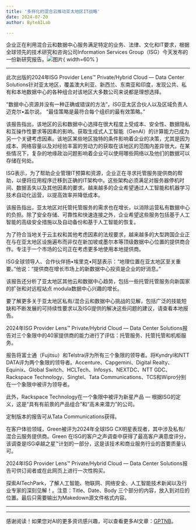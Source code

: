 ```yaml
---
title: '多样化的混合云推动亚太地区IT战略'
date: 2024-07-20
author: ByteAILab

---
```


企业正在利用混合云和数据中心服务满足特定的业务、法律、文化和IT要求，根据全球领先的技术研究和咨询公司Information Services Group（ISG）今天发布的一份新研究报告。![图片](https://ai-techpark.com/wp-content/uploads/2024/07/Diverse-960x540.jpg){ width=60% }

---


此次出版的2024年ISG Provider Lens™ Private/Hybrid Cloud — Data Center Solutions针对亚太地区，覆盖澳大利亚、新西兰、东南亚和印度，发现公共、私有和本地数据中心的各种组合对该地区大多数公司来说都是理想选择。

“数据中心资源并没有一种正确或错误的方法”，ISG亚太区合伙人以及区域负责人迈克尔•盖尔说。 “最佳策略是最符合每个组织的最有效策略。”

该报告指出，该地区的云和数据中心选择在很大程度上受成本、安全性、数据隐私和互操作性要求等因素的影响。获取生成式人工智能（GenAI）的计算能力已成为另一个关键考虑因素。该地区某些地区独特的条件影响着企业的决策，尤其是因为成本、网络容量以及对经验丰富的劳动力的获取在该地区的范围内差异很大。在某些情况下，复杂的地缘政治问题影响着企业可以使用哪些网络以及他们的数据可以存储在何处。

ISG表示，为了帮助企业管理IT预算和资源，企业正在寻求托管服务提供商的帮助，以便将应用程序迁移到正确的IT架构中。这些架构必须满足对服务器停机时间、数据丢失以及其他因素的要求。越来越多的企业希望通过人工智能和机器学习技术自动化运营，以提高效率并降低成本。

该报告指出，亚太地区对托管托管服务的需求也在增长，以消除运营私有数据中心的负担。除了安全存储、可靠性和快速连接之外，企业希望这些服务包括基于人工智能的高级安全措施以及自动备份和基于人工智能的恢复。

为了符合当地关于云主权和其他考虑因素的法规要求，越来越多的大型跨国企业正在与在亚太地区设施遍布而非仅在新加坡或墨尔本等顶级数据中心位置的提供商合作。专注于一个市场的公司正在考虑更多地使用本地提供商。

ISG全球领导人、合作伙伴扬•埃里克•阿瑟表示：“地理位置在亚太地区至关重要。”他说：“提供商在增长市场上的新数据中心投资是企业的好消息。”

该报告还分析了亚太地区其他云和数据中心趋势，包括一些托管托管服务向新国家的扩张和对远程站点 modula数据中心兴趣的增长。

要了解更多关于亚太地区私有/混合云和数据中心挑战的见解，包括广泛的技能短缺和不断发展的可持续性要求以及ISG提供的解决这些问题的建议，请查看本地报告。

2024年ISG Provider Lens™ Private/Hybrid Cloud — Data Center Solutions报告对三个象限中的40家提供商的能力进行了评估：托管服务、托管托管和机柜服务。

报告将富士通（Fujitsu）和Telstra评为所有三个象限的领导者。将Kyndryl和NTT DATA评为两个象限的领导者。Accenture、Capgemini、Digital Realty、Equinix、Global Switch、HCLTech、Infosys、NEXTDC、NTT GDC、Rackspace Technology、Singtel、Tata Communications、TCS和Wipro分别在一个象限中被评为领导者。

此外，Rackspace Technology在一个象限中被评为新星产品 — 根据ISG的定义，这是“具有有前景的产品组合”和“高未来潜力”的公司。

定制版本的报告可从Tata Communications获得。

在客户体验领域，Green被评为2024年全球ISG CX明星表现者，其中涉及私有/混合云服务提供商。Green 在ISG的客户之声调查中获得了最高客户满意度评分，该调查是ISG卓越之星™计划的一部分，这是该技术和商业服务行业的首要质量认可。

2024年ISG Provider Lens™ Private/Hybrid Cloud — Data Center Solutions报告可供订阅者或在此网页上进行一次性购买。

探索AITechPark，了解人工智能、物联网、网络安全、人工智能技术新闻以及行业专家的深刻见解！。注意：Title、Date、Body 三个部分的内容，放入到对应的位置。最后只需要输出为Makedown源文件格式内容。 

---
---
感谢阅读！如果您对AI的更多资讯感兴趣，可以查看更多AI文章：[GPTNB](https://gptnb.com)。